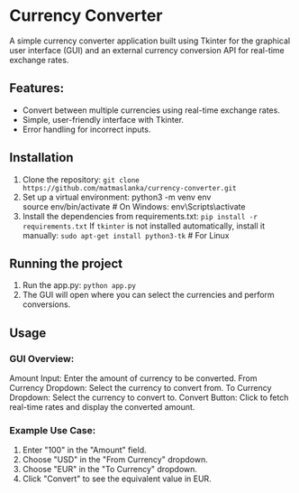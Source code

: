 # Currency Converter
A simple currency converter application built using Tkinter for the graphical user interface (GUI) and an external currency conversion API for real-time exchange rates.

## Features:
- Convert between multiple currencies using real-time exchange rates.
- Simple, user-friendly interface with Tkinter.
- Error handling for incorrect inputs.

## Installation

1. Clone the repository:
   `git clone https://github.com/matmaslanka/currency-converter.git`
2. Set up a virtual environment:
   python3 -m venv env <br/>
   source env/bin/activate  # On Windows: env\Scripts\activate
3. Install the dependencies from requirements.txt:
   `pip install -r requirements.txt`
  If `tkinter` is not installed automatically, install it manually:
  `sudo apt-get install python3-tk` # For Linux



## Running the project
1. Run the app.py:
   `python app.py`
2. The GUI will open where you can select the currencies and perform conversions.

## Usage
### GUI Overview:
Amount Input: Enter the amount of currency to be converted.
From Currency Dropdown: Select the currency to convert from.
To Currency Dropdown: Select the currency to convert to.
Convert Button: Click to fetch real-time rates and display the converted amount.

### Example Use Case:
1. Enter "100" in the "Amount" field.
2. Choose "USD" in the "From Currency" dropdown.
3. Choose "EUR" in the "To Currency" dropdown.
4. Click "Convert" to see the equivalent value in EUR.

